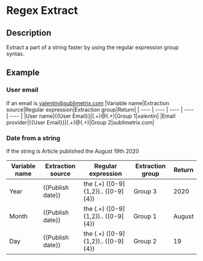 
# Regex Extract


## Description

Extract a part of a string faster by using the regular expression group syntax.


## Example

### User email
If an email is valentin@sublimetrix.com
|Variable name|Extraction source|Regular expression|Extraction group|Return|
| ---- | ---- | ---- | ---- | ---- |
|User name|{{User Email}}|(.+)@(.+)|Group 1|valentin|
|Email provider|{{User Email}}|(.+)@(.+)|Group 2|sublimetrix.com|

### Date from a string

If the string is Article published the August 19th 2020

|Variable name|Extraction source|Regular expression|Extraction group|Return|
| ---- | ---- | ---- | ---- | ---- |
|Year|{{Publish date}}|the (.+) ([0-9]{1,2}).. ([0-9]{4})|Group 3|2020|
|Month|{{Publish date}}|the (.+) ([0-9]{1,2}).. ([0-9]{4})|Group 1|August|
|Day|{{Publish date}}|the (.+) ([0-9]{1,2}).. ([0-9]{4})|Group 2|19|
